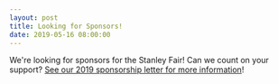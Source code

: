 ```yaml
---
layout: post
title: Looking for Sponsors!
date: 2019-05-16 08:00:00
---
```


We're looking for sponsors for the Stanley Fair! Can we count on your support? [See our 2019 sponsorship letter for more information](/static_files/news/sponsor2019.pdf)!
